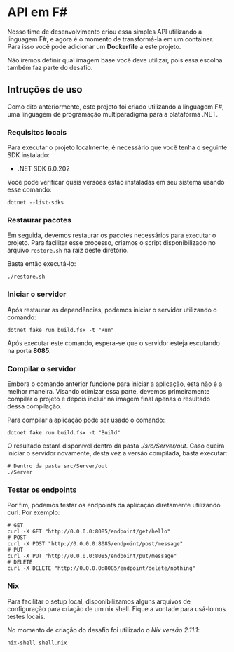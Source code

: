 # API em F#

Nosso time de desenvolvimento criou essa simples API utilizando a linguagem F#,
e agora é o momento de transformá-la em um container. Para isso você pode
adicionar um **Dockerfile** a este projeto.

Não iremos definir qual imagem base você deve utilizar, pois essa escolha também
faz parte do desafio.

## Intruções de uso

Como dito anteriormente, este projeto foi criado utilizando a linguagem F#,
uma linguagem de programação multiparadigma para a plataforma .NET.

### Requisitos locais

Para executar o projeto localmente, é necessário que você tenha o seguinte SDK
instalado:

* .NET SDK 6.0.202

Você pode verificar quais versões estão instaladas em seu sistema usando esse
comando:

``` shell
dotnet --list-sdks
```

### Restaurar pacotes

Em seguida, devemos restaurar os pacotes necessários para executar o
projeto. Para facilitar esse processo, criamos o script disponibilizado no
arquivo `restore.sh` na raíz deste diretório.

Basta então executá-lo:

``` shell
./restore.sh
```

### Iniciar o servidor

Após restaurar as dependências, podemos iniciar o servidor utilizando o comando:

``` shell
dotnet fake run build.fsx -t "Run"
```

Após executar este comando, espera-se que o servidor esteja escutando na porta
**8085**.

### Compilar o servidor

Embora o comando anterior funcione para iniciar a aplicação, esta não é a melhor
maneira. Visando otimizar essa parte, devemos primeiramente compilar o projeto e
depois incluir na imagem final apenas o resultado dessa compilação.

Para compilar a aplicação pode ser usado o comando:

``` shell
dotnet fake run build.fsx -t "Build"
```

O resultado estará disponível dentro da pasta *./src/Server/out*. Caso queira
iniciar o servidor novamente, desta vez a versão compilada, basta executar:

``` shell
# Dentro da pasta src/Server/out
./Server
```

### Testar os endpoints

Por fim, podemos testar os endpoints da aplicação diretamente utilizando
curl. Por exemplo:

``` shell
# GET
curl -X GET "http://0.0.0.0:8085/endpoint/get/hello"
# POST
curl -X POST "http://0.0.0.0:8085/endpoint/post/message"
# PUT
curl -X PUT "http://0.0.0.0:8085/endpoint/put/message"
# DELETE
curl -X DELETE "http://0.0.0.0:8085/endpoint/delete/nothing"
```

### Nix

Para facilitar o setup local, disponibilizamos alguns arquivos de configuração
para criação de um nix shell. Fique a vontade para usá-lo nos testes locais.

No momento de criação do desafio foi utilizado o *Nix versão 2.11.1*:

``` shell
nix-shell shell.nix
```


